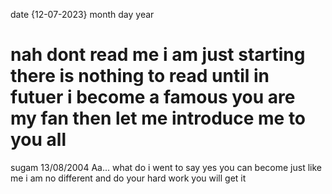 date {12-07-2023} month day year
# nah dont read me i am just starting there is nothing to read until  in futuer i become a famous you are my fan then let me introduce me to you all
sugam 
13/08/2004
Aa... what do i went to say yes you can become just like me i am no different and do your hard work you will get it
